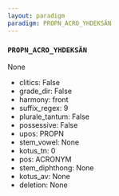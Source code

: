 ```yaml
---
layout: paradigm
paradigm: PROPN_ACRO_YHDEKSÄN
---
```

### ` PROPN_ACRO_YHDEKSÄN `

None
* clitics: False
* grade_dir: False
* harmony: front
* suffix_regex: 9
* plurale_tantum: False
* possessive: False
* upos: PROPN
* stem_vowel: None
* kotus_tn: 0
* pos: ACRONYM
* stem_diphthong: None
* kotus_av: None
* deletion: None
